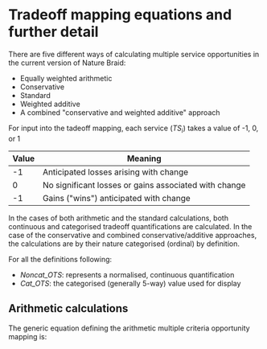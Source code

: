 # Tradeoff mapping equations and further detail

There are five different ways of calculating multiple service opportunities in the current version of Nature Braid:

- Equally weighted arithmetic
- Conservative
- Standard
- Weighted additive
- A combined "conservative and weighted additive" approach

For input into the tadeoff mapping, each service (*TS<sub>i</sub>*) takes a value of -1, 0, or 1

| Value | Meaning |
|--------------|-----------|
| -1 | Anticipated losses arising with change |
| 0 | No significant losses or gains associated with change |
| -1 | Gains ("wins") anticipated with change |

In the cases of both arithmetic and the standard calculations, both continuous and categorised tradeoff quantifications are calculated. In the case of the conservative and combined conservative/additive approaches, the calculations are by their nature categorised (ordinal) by definition.

For all the definitions following:
- *Noncat_OTS*: represents a normalised, continuous quantification
- *Cat_OTS*: the categorised (generally 5-way) value used for display

## Arithmetic calculations

The generic equation defining the arithmetic multiple criteria opportunity mapping is:

